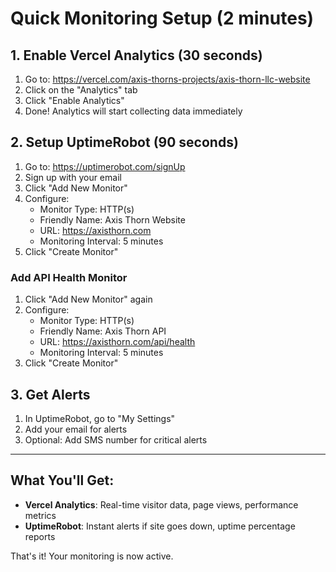 # Quick Monitoring Setup (2 minutes)

## 1. Enable Vercel Analytics (30 seconds)
1. Go to: https://vercel.com/axis-thorns-projects/axis-thorn-llc-website
2. Click on the "Analytics" tab
3. Click "Enable Analytics"
4. Done! Analytics will start collecting data immediately

## 2. Setup UptimeRobot (90 seconds)
1. Go to: https://uptimerobot.com/signUp
2. Sign up with your email
3. Click "Add New Monitor"
4. Configure:
   - Monitor Type: HTTP(s)
   - Friendly Name: Axis Thorn Website
   - URL: https://axisthorn.com
   - Monitoring Interval: 5 minutes
5. Click "Create Monitor"

### Add API Health Monitor
1. Click "Add New Monitor" again
2. Configure:
   - Monitor Type: HTTP(s)
   - Friendly Name: Axis Thorn API
   - URL: https://axisthorn.com/api/health
   - Monitoring Interval: 5 minutes
3. Click "Create Monitor"

## 3. Get Alerts
1. In UptimeRobot, go to "My Settings"
2. Add your email for alerts
3. Optional: Add SMS number for critical alerts

---

## What You'll Get:
- **Vercel Analytics**: Real-time visitor data, page views, performance metrics
- **UptimeRobot**: Instant alerts if site goes down, uptime percentage reports

That's it! Your monitoring is now active.